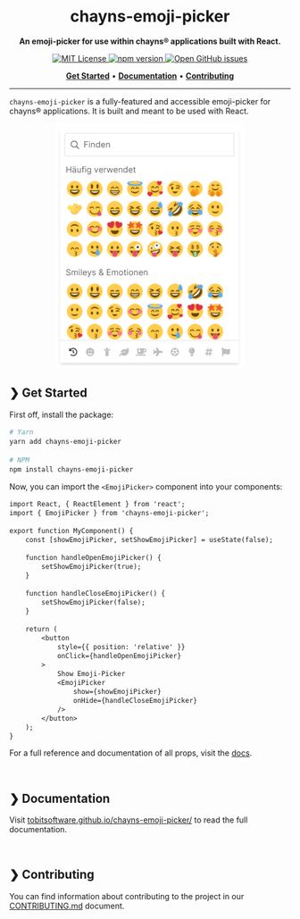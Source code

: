 <h1 align="center">chayns-emoji-picker</h1>
<p align="center">
    <strong>An emoji-picker for use within chayns® applications built with React.</strong>
</p>
<p align="center">
    <a href="https://github.com/tobitsoftware/chayns-emoji-picker/blob/main/LICENSE">
        <img alt="MIT License" src="https://img.shields.io/github/license/tobitsoftware/chayns-emoji-picker?color=%23A855F7&labelColor=%2327272A&style=for-the-badge">
    </a>
    <a href="https://www.npmjs.com/package/chayns-emoji-picker/">
        <img alt="npm version" src="https://img.shields.io/npm/v/chayns-emoji-picker?color=%236366F1&labelColor=%2327272A&style=for-the-badge">
    </a>
    <a href="https://github.com/tobitsoftware/chayns-emoji-picker/issues">
        <img alt="Open GitHub issues" src="https://img.shields.io/github/issues/tobitsoftware/chayns-emoji-picker?color=%2310B981&labelColor=%2327272A&style=for-the-badge">
    </a>
</p>
<p align="center">
    <a href="#-get-started"><b>Get Started</b></a>
    <span>  •  </span>
    <a href="#-documentation"><b>Documentation</b></a>
    <span>  •  </span>
    <a href="#-contributing"><b>Contributing</b></a>
</p>

---

`chayns-emoji-picker` is a fully-featured and accessible emoji-picker for
chayns® applications. It is built and meant to be used with React.

<p align="center">
    <img alt="The component in action" src="./assets/screenshot.png" /> 
</p>

## ❯ Get Started

First off, install the package:

```bash
# Yarn
yarn add chayns-emoji-picker

# NPM
npm install chayns-emoji-picker
```

Now, you can import the `<EmojiPicker>` component into your components:

```tsx
import React, { ReactElement } from 'react';
import { EmojiPicker } from 'chayns-emoji-picker';

export function MyComponent() {
    const [showEmojiPicker, setShowEmojiPicker] = useState(false);

    function handleOpenEmojiPicker() {
        setShowEmojiPicker(true);
    }

    function handleCloseEmojiPicker() {
        setShowEmojiPicker(false);
    }

    return (
        <button
            style={{ position: 'relative' }}
            onClick={handleOpenEmojiPicker}
        >
            Show Emoji-Picker
            <EmojiPicker
                show={showEmojiPicker}
                onHide={handleCloseEmojiPicker}
            />
        </button>
    );
}
```

For a full reference and documentation of all props, visit the
[docs](tobitsoftware.github.io/chayns-emoji-picker/).

<br />

## ❯ Documentation

Visit
[tobitsoftware.github.io/chayns-emoji-picker/](https://tobitsoftware.github.io/chayns-emoji-picker/)
to read the full documentation.

<br />

## ❯ Contributing

You can find information about contributing to the project in our
[CONTRIBUTING.md](./CONTRIBUTING.md) document.
